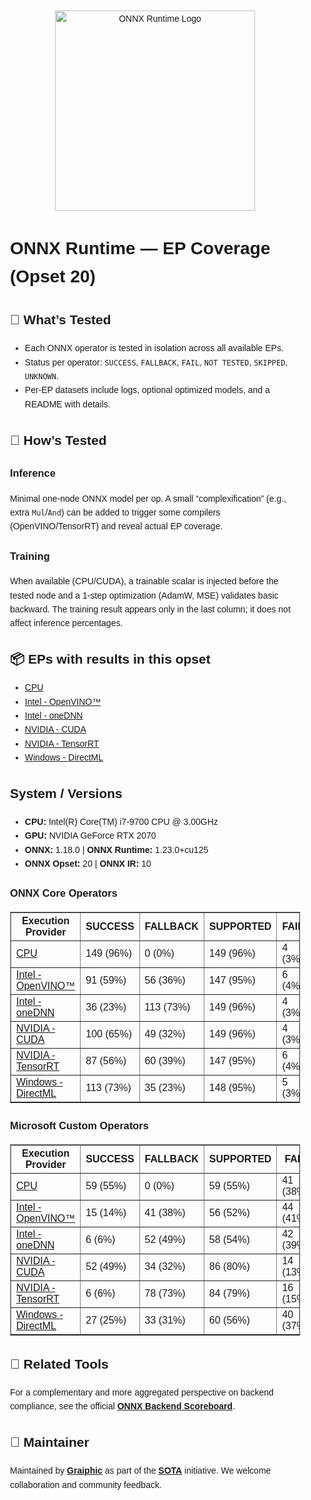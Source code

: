 <div style="font-family:Arial, sans-serif; line-height:1.6; max-width:900px; margin:auto; padding:20px;">

<p align="center">
  <img src="https://github.com/microsoft/onnxruntime/raw/main/docs/images/ONNX_Runtime_logo_dark.png" alt="ONNX Runtime Logo" width="320"/>
</p>

<h1>ONNX Runtime — EP Coverage (Opset 20)</h1>

<h2>🧪 What’s Tested</h2>
<ul>
  <li>Each ONNX operator is tested in isolation across all available EPs.</li>
  <li>Status per operator: <code>SUCCESS</code>, <code>FALLBACK</code>, <code>FAIL</code>, <code>NOT TESTED</code>, <code>SKIPPED</code>, <code>UNKNOWN</code>.</li>
  <li>Per-EP datasets include logs, optional optimized models, and a README with details.</li>
</ul>

<h2>📐 How’s Tested</h2>
<h3>Inference</h3>
<p>
  Minimal one-node ONNX model per op. A small “complexification” (e.g., extra <code>Mul</code>/<code>And</code>)
  can be added to trigger some compilers (OpenVINO/TensorRT) and reveal actual EP coverage.
</p>
<h3>Training</h3>
<p>
  When available (CPU/CUDA), a trainable scalar is injected before the tested node and a 1-step optimization (AdamW, MSE)
  validates basic backward. The training result appears only in the last column; it does not affect inference percentages.
</p>

<h2>📦 EPs with results in this opset</h2>
<ul>
<li><a href="./CPU/" target="_blank">CPU</a></li>
<li><a href="./Intel%20-%20OpenVINO%E2%84%A2/" target="_blank">Intel - OpenVINO™</a></li>
<li><a href="./Intel%20-%20oneDNN/" target="_blank">Intel - oneDNN</a></li>
<li><a href="./NVIDIA%20-%20CUDA/" target="_blank">NVIDIA - CUDA</a></li>
<li><a href="./NVIDIA%20-%20TensorRT/" target="_blank">NVIDIA - TensorRT</a></li>
<li><a href="./Windows%20-%20DirectML/" target="_blank">Windows - DirectML</a></li>
</ul>

<h2>System / Versions</h2>
<ul>
  <li><strong>CPU:</strong> Intel(R) Core(TM) i7-9700 CPU @ 3.00GHz</li>
  <li><strong>GPU:</strong> NVIDIA GeForce RTX 2070</li>
  <li><strong>ONNX:</strong> 1.18.0 | <strong>ONNX Runtime:</strong> 1.23.0+cu125</li>
  <li><strong>ONNX Opset:</strong> 20 | <strong>ONNX IR:</strong> 10</li>
</ul>
<h3>ONNX Core Operators</h3>
<table border="1" cellpadding="6" cellspacing="0">
  <thead>
    <tr>
      <th>Execution Provider</th>
      <th>SUCCESS</th>
      <th>FALLBACK</th>
      <th>SUPPORTED</th>
      <th>FAIL</th>
      <th>NOT TESTED</th>
      <th>SKIPPED</th>
      <th>Training</th>
    </tr>
  </thead>
  <tbody>
<tr><td><a href="./CPU/" target="_blank">CPU</a></td><td>149 (96%)</td><td>0 (0%)</td><td>149 (96%)</td><td>4 (3%)</td><td>0 (0%)</td><td>0 (0%)</td><td><strong>41 (27%)</strong></td></tr>
<tr><td><a href="./Intel%20-%20OpenVINO%E2%84%A2/" target="_blank">Intel - OpenVINO™</a></td><td>91 (59%)</td><td>56 (36%)</td><td>147 (95%)</td><td>6 (4%)</td><td>0 (0%)</td><td>0 (0%)</td><td><strong>0 (0%)</strong></td></tr>
<tr><td><a href="./Intel%20-%20oneDNN/" target="_blank">Intel - oneDNN</a></td><td>36 (23%)</td><td>113 (73%)</td><td>149 (96%)</td><td>4 (3%)</td><td>0 (0%)</td><td>0 (0%)</td><td><strong>0 (0%)</strong></td></tr>
<tr><td><a href="./NVIDIA%20-%20CUDA/" target="_blank">NVIDIA - CUDA</a></td><td>100 (65%)</td><td>49 (32%)</td><td>149 (96%)</td><td>4 (3%)</td><td>0 (0%)</td><td>0 (0%)</td><td><strong>43 (28%)</strong></td></tr>
<tr><td><a href="./NVIDIA%20-%20TensorRT/" target="_blank">NVIDIA - TensorRT</a></td><td>87 (56%)</td><td>60 (39%)</td><td>147 (95%)</td><td>6 (4%)</td><td>0 (0%)</td><td>0 (0%)</td><td><strong>0 (0%)</strong></td></tr>
<tr><td><a href="./Windows%20-%20DirectML/" target="_blank">Windows - DirectML</a></td><td>113 (73%)</td><td>35 (23%)</td><td>148 (95%)</td><td>5 (3%)</td><td>0 (0%)</td><td>0 (0%)</td><td><strong>0 (0%)</strong></td></tr>
</tbody></table>
<h3>Microsoft Custom Operators</h3>
<table border="1" cellpadding="6" cellspacing="0">
  <thead>
    <tr>
      <th>Execution Provider</th>
      <th>SUCCESS</th>
      <th>FALLBACK</th>
      <th>SUPPORTED</th>
      <th>FAIL</th>
      <th>NOT TESTED</th>
      <th>SKIPPED</th>
      <th>Training</th>
    </tr>
  </thead>
  <tbody>
<tr><td><a href="./CPU/" target="_blank">CPU</a></td><td>59 (55%)</td><td>0 (0%)</td><td>59 (55%)</td><td>41 (38%)</td><td>7 (7%)</td><td>0 (0%)</td><td><strong>7 (7%)</strong></td></tr>
<tr><td><a href="./Intel%20-%20OpenVINO%E2%84%A2/" target="_blank">Intel - OpenVINO™</a></td><td>15 (14%)</td><td>41 (38%)</td><td>56 (52%)</td><td>44 (41%)</td><td>7 (7%)</td><td>0 (0%)</td><td><strong>0 (0%)</strong></td></tr>
<tr><td><a href="./Intel%20-%20oneDNN/" target="_blank">Intel - oneDNN</a></td><td>6 (6%)</td><td>52 (49%)</td><td>58 (54%)</td><td>42 (39%)</td><td>7 (7%)</td><td>0 (0%)</td><td><strong>0 (0%)</strong></td></tr>
<tr><td><a href="./NVIDIA%20-%20CUDA/" target="_blank">NVIDIA - CUDA</a></td><td>52 (49%)</td><td>34 (32%)</td><td>86 (80%)</td><td>14 (13%)</td><td>7 (7%)</td><td>0 (0%)</td><td><strong>7 (7%)</strong></td></tr>
<tr><td><a href="./NVIDIA%20-%20TensorRT/" target="_blank">NVIDIA - TensorRT</a></td><td>6 (6%)</td><td>78 (73%)</td><td>84 (79%)</td><td>16 (15%)</td><td>7 (7%)</td><td>0 (0%)</td><td><strong>0 (0%)</strong></td></tr>
<tr><td><a href="./Windows%20-%20DirectML/" target="_blank">Windows - DirectML</a></td><td>27 (25%)</td><td>33 (31%)</td><td>60 (56%)</td><td>40 (37%)</td><td>7 (7%)</td><td>0 (0%)</td><td><strong>0 (0%)</strong></td></tr>
</tbody></table>

<h2>🧭 Related Tools</h2>
<p>
  For a complementary and more aggregated perspective on backend compliance, see the official 
  <a href="https://onnx.ai/backend-scoreboard/" target="_blank"><strong>ONNX Backend Scoreboard</strong></a>.
</p>

<h2>🤝 Maintainer</h2>
<p>
  Maintained by <strong><a href="https://graiphic.io/" target="_blank">Graiphic</a></strong> 
  as part of the <a href="https://graiphic.io/download/" target="_blank"><strong>SOTA</strong></a> initiative.
  We welcome collaboration and community feedback.
</p>

</div>